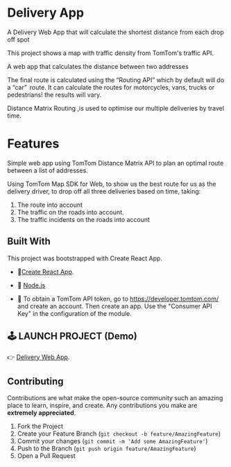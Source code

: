 # Delivery App

A Delivery Web App that will calculate the shortest distance from each drop off spot

This project shows a map with traffic density from TomTom's traffic API.


A web app that calculates the distance between two addresses 


The final route is calculated using the “Routing API” which by default will do a “car”  route. It can calculate the routes for motorcycles, vans, trucks or pedestrians! the results will vary.  

Distance Matrix Routing ,is used to optimise our multiple deliveries by travel time. 


# Features
Simple web app using  TomTom Distance Matrix API to plan an optimal route between a list of addresses. 

Using TomTom Map SDK for Web, to show us the best route for us as the delivery driver, to drop off all three deliveries based on time, taking: 
1. The route into account 
2. The traffic on the roads into account. 
3. The traffic incidents on the roads into account


## Built With

This project was bootstrapped with Create React App.

* 🔗[Create React App](https://github.com/facebook/create-react-app).

* 🔗 [Node.js](https://nodejs.org/)

* 🔗 To obtain a TomTom API token, go to https://developer.tomtom.com/ and create an account. Then create an app. Use the "Consumer API Key" in the configuration of the module.



## 🕹 LAUNCH PROJECT (Demo)
👉 [Delivery Web App](https://delivery-web-app.netlify.app/).


## Contributing

Contributions are what make the open-source community such an amazing place to learn, inspire, and create. Any contributions you make are **extremely appreciated**.

1. Fork the Project
2. Create your Feature Branch (`git checkout -b feature/AmazingFeature`)
3. Commit your changes (`git commit -m 'Add some AmazingFeature'`)
4. Push to the Branch (`git push origin feature/AmazingFeature`)
5. Open a Pull Request

